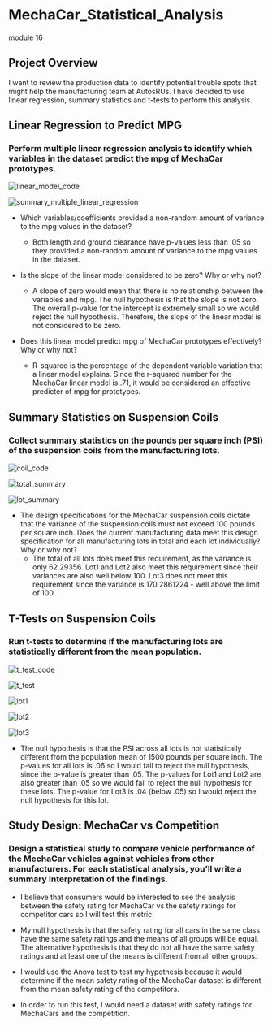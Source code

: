 # MechaCar_Statistical_Analysis
module 16

## Project Overview

I want to review the production data to identify potential trouble spots that might help the manufacturing team at AutosRUs.  I have decided to use linear regression, summary statistics and t-tests to perform this analysis.  

## Linear Regression to Predict MPG
### Perform multiple linear regression analysis to identify which variables in the dataset predict the mpg of MechaCar prototypes.


![linear_model_code](https://user-images.githubusercontent.com/115426070/216189736-a980649c-6eae-4643-93ea-38f84de52142.png)

![summary_multiple_linear_regression](https://user-images.githubusercontent.com/115426070/216189844-014cc58c-0302-4687-b8b3-a110f68aea0c.png)


* Which variables/coefficients provided a non-random amount of variance to the mpg values in the dataset?
  * Both length and ground clearance have p-values less than .05 so they provided a non-random amount of variance to the mpg values in the dataset.

* Is the slope of the linear model considered to be zero? Why or why not?
  * A slope of zero would mean that there is no relationship between the variables and mpg.  The null hypothesis is that the slope is not zero.  The overall p-value for the intercept is extremely small so we would reject the null hypothesis. Therefore, the slope of the linear model is not considered to be zero.  
 
* Does this linear model predict mpg of MechaCar prototypes effectively? Why or why not?
  * R-squared is the percentage of the dependent variable variation that a linear model explains.  Since the r-squared number for the MechaCar linear model is .71, it would be considered an effective predicter of mpg for prototypes. 


## Summary Statistics on Suspension Coils
### Collect summary statistics on the pounds per square inch (PSI) of the suspension coils from the manufacturing lots.

![coil_code](https://user-images.githubusercontent.com/115426070/216189873-21649b2d-7e41-48d6-a06c-77454b2b5bd5.png)


![total_summary](https://user-images.githubusercontent.com/115426070/216189895-1ec03f8f-5f16-457f-86f6-3459032d047a.png)


![lot_summary](https://user-images.githubusercontent.com/115426070/216189914-51f2af10-5148-4472-8c09-0265001120f6.png)


* The design specifications for the MechaCar suspension coils dictate that the variance of the suspension coils must not exceed 100 pounds per square inch. Does the current manufacturing data meet this design specification for all manufacturing lots in total and each lot individually? Why or why not?
  * The total of all lots does meet this requirement, as the variance is only 62.29356.  Lot1 and Lot2 also meet this requirement since their variances are also well below 100.  Lot3 does not meet this requirement since the variance is 170.2861224 - well above the limit of 100.  


## T-Tests on Suspension Coils
### Run t-tests to determine if the manufacturing lots are statistically different from the mean population.

![t_test_code](https://user-images.githubusercontent.com/115426070/216189942-520ae0a0-6493-4041-baa3-84e6bff224e4.png)

![t_test](https://user-images.githubusercontent.com/115426070/216189992-de239375-65f3-4ec0-94b9-851117c5c84f.png)

![lot1](https://user-images.githubusercontent.com/115426070/216189999-25d56b63-dd1f-44f7-97be-215f03e018d9.png)

![lot2](https://user-images.githubusercontent.com/115426070/216190013-4849dbd9-09b8-4387-984e-f24a536a4976.png)

![lot3](https://user-images.githubusercontent.com/115426070/216190024-25b3651e-40fb-44c6-b7be-71ef96a39123.png)


  * The null hypothesis is that the PSI across all lots is not statistically different from the population mean of 1500 pounds per square inch.  The p-values for all lots is .06 so I would fail to reject the null hypothesis, since the p-value is greater than .05.  The p-values for Lot1 and Lot2 are also greater than .05 so we would fail to reject the null hypothesis for these lots.  The p-value for Lot3 is .04 (below .05) so I would reject the null hypothesis for this lot.  

## Study Design: MechaCar vs Competition
### Design a statistical study to compare vehicle performance of the MechaCar vehicles against vehicles from other manufacturers. For each statistical analysis, you’ll write a summary interpretation of the findings. 

  * I believe that consumers would be interested to see the analysis between the safety rating for MechaCar vs the safety ratings for competitor cars so I will test this metric. 

  * My null hypothesis is that the safety rating for all cars in the same class have the same safety ratings and the means of all groups will be equal.  The alternative hypothesis is that they do not all have the same safety ratings and at least one of the means is different from all other groups.  

  * I would use the Anova test to test my hypothesis because it would determine if the mean safety rating of the MechaCar dataset is different from the mean safety rating of the competitors.  

  * In order to run this test, I would need a dataset with safety ratings for MechaCars and the competition.  
